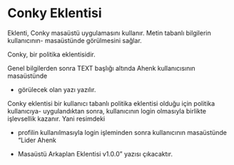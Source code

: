 # Conky Eklentisi

Eklenti, Conky masaüstü uygulamasını kullanır. Metin tabanlı bilgilerin kullanıcının- masaüstünde görülmesini sağlar.

Conky, bir politika eklentisidir.

Genel bilgilerden sonra TEXT başlığı altında Ahenk kullanıcısının masaüstünde

- görülecek olan yazı yazılır.

Conky eklentisi bir kullanıcı tabanlı politika eklentisi olduğu için politika kullanıcıya- uygulandıktan sonra, kullanıcının login olmasıyla birlikte işlevsellik kazanır. Yani resimdeki

- profilin   kullanılmasıyla   login   işleminden   sonra   kullanıcının   masaüstünde   “Lider   Ahenk

- Masaüstü Arkaplan Eklentisi v1.0.0” yazısı çıkacaktır.